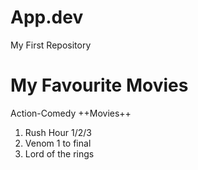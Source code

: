 # App.dev
My First Repository
# My Favourite Movies
Action-Comedy
++Movies++
1. Rush Hour 1/2/3
2. Venom 1 to final
3. Lord of the rings
